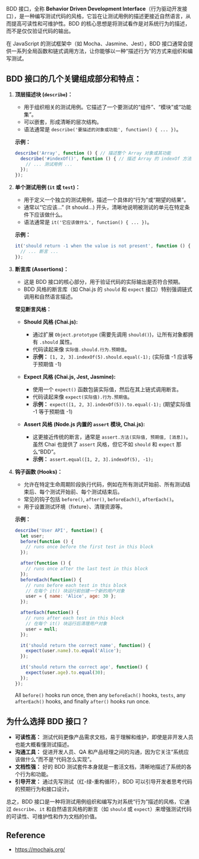 BDD 接口，全称 **Behavior Driven Development Interface**（行为驱动开发接口），是一种编写测试代码的风格，它旨在让测试用例的描述更接近自然语言，从而提高可读性和可维护性。BDD 的核心思想是将测试看作是对系统行为的描述，而不是仅仅验证代码的输出。

在 JavaScript 的测试框架中（如 Mocha、Jasmine、Jest），BDD 接口通常会提供一系列全局函数和链式调用方法，让你能够以一种“描述行为”的方式来组织和编写测试。

## BDD 接口的几个关键组成部分和特点：

1.  **顶层描述块 (`describe`)：**
    *   用于组织相关的测试用例。它描述了一个要测试的“组件”、“模块”或“功能集”。
    *   可以嵌套，形成清晰的层次结构。
    *   语法通常是 `describe('要描述的对象或功能', function() { ... })`。

    **示例：**
    ```javascript
    describe('Array', function () { // 描述整个 Array 对象或其功能
      describe('#indexOf()', function () { // 描述 Array 的 indexOf 方法
        // ... 测试用例 ...
      });
    });
    ```

2.  **单个测试用例 (`it` 或 `test`)：**
    *   用于定义一个独立的测试用例，描述一个具体的“行为”或“期望的结果”。
    *   通常以“它应该...” (It should...) 开头，清晰地说明被测试的单元在特定条件下应该做什么。
    *   语法通常是 `it('它应该做什么', function() { ... })`。

    **示例：**
    ```javascript
    it('should return -1 when the value is not present', function () {
      // ... 断言 ...
    });
    ```

3.  **断言库 (Assertions)：**
    *   这是 BDD 接口的核心部分，用于验证代码的实际输出是否符合预期。
    *   BDD 风格的断言库（如 Chai.js 的 `should` 和 `expect` 接口）特别强调链式调用和自然语言描述。

    **常见断言风格：**

    *   **Should 风格 (Chai.js):**
        *   通过扩展 `Object.prototype` (需要先调用 `should()`)，让所有对象都拥有 `.should` 属性。
        *   代码读起来像 `实际值.should.行为.预期值`。
        *   **示例：** `[1, 2, 3].indexOf(5).should.equal(-1);` (实际值 -1 应该等于预期值 -1)

    *   **Expect 风格 (Chai.js, Jest, Jasmine):**
        *   使用一个 `expect()` 函数包装实际值，然后在其上链式调用断言。
        *   代码读起来像 `expect(实际值).行为.预期值`。
        *   **示例：** `expect([1, 2, 3].indexOf(5)).to.equal(-1);` (期望实际值 -1 等于预期值 -1)

    *   **Assert 风格 (Node.js 内置的 `assert` 模块, Chai.js):**
        *   这更接近传统的断言，通常是 `assert.方法(实际值, 预期值, [消息])`。虽然 Chai 也提供了 `assert` 风格，但它不如 `should` 和 `expect` 那么“BDD”。
        *   **示例：** `assert.equal([1, 2, 3].indexOf(5), -1);`

4.  **钩子函数 (Hooks)：**
    *   允许在特定生命周期阶段执行代码，例如在所有测试开始前、所有测试结束后、每个测试开始前、每个测试结束后。
    *   常见的钩子包括 `before()`, `after()`, `beforeEach()`, `afterEach()`。
    *   用于设置测试环境（fixture）、清理资源等。



    **示例：**
    ```javascript
    describe('User API', function() {
      let user;
      before(function () {
        // runs once before the first test in this block
      });

      after(function () {
        // runs once after the last test in this block
      });
      beforeEach(function() {
        // runs before each test in this block
        // 在每个 it() 块运行前创建一个新的用户对象
        user = { name: 'Alice', age: 30 };
      });

      afterEach(function() {
        // runs after each test in this block
        // 在每个 it() 块运行后清理用户对象
        user = null;
      });

      it('should return the correct name', function() {
        expect(user.name).to.equal('Alice');
      });

      it('should return the correct age', function() {
        expect(user.age).to.equal(30);
      });
    });
    ```
    All `before()` hooks run once, then any `beforeEach()` hooks, `tests`, any `afterEach()` hooks, and finally `after()` hooks run once.

## 为什么选择 BDD 接口？

*   **可读性高：** 测试代码更像产品需求文档，易于理解和维护，即使是非开发人员也能大概看懂测试描述。
*   **沟通工具：** 促进开发人员、QA 和产品经理之间的沟通，因为它关注“系统应该做什么”而不是“代码怎么实现”。
*   **文档性强：** 好的 BDD 测试套件本身就是一套活文档，清晰地描述了系统的各个行为和功能。
*   **引导开发：** 通过先写测试（红-绿-重构循环），BDD 可以引导开发者思考代码的预期行为和接口设计。

总之，BDD 接口是一种将测试用例组织和编写为对系统“行为”描述的风格，它通过 `describe`、`it` 和自然语言风格的断言（如 `should` 或 `expect`）来增强测试代码的可读性、可维护性和作为文档的价值。


## Reference
- https://mochajs.org/